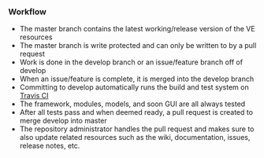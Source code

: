 ### Workflow
  - The master branch contains the latest working/release version of the VE resources
  - The master branch is write protected and can only be written to by a pull request
  - Work is done in the develop branch or an issue/feature branch off of develop
  - When an issue/feature is complete, it is merged into the develop branch
  - Committing to develop automatically runs the build and test system on [Travis CI](https://travis-ci.org/)
  - The framework, modules, models, and soon GUI are all always tested
  - After all tests pass and when deemed ready, a pull request is created to merge develop into master
  - The repository administrator handles the pull request and makes sure to also update related resources such as the wiki, documentation, issues, release notes, etc.


